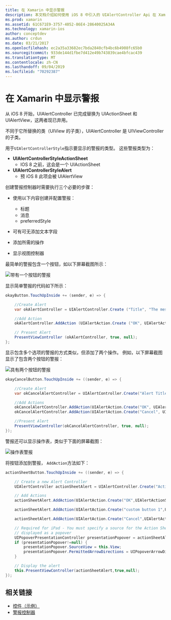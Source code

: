 ```yaml
---
title: 在 Xamarin 中显示警报
description: 本文档介绍如何使用 iOS 8 中引入的 UIAlertController Api 在 Xamarin 中显示警报。
ms.prod: xamarin
ms.assetid: 61C671E9-3757-4052-86E4-28640025A34A
ms.technology: xamarin-ios
author: conceptdev
ms.author: crdun
ms.date: 03/21/2017
ms.openlocfilehash: ec2a35a33682ec7bda2840cfb4bc6b4908fc65b0
ms.sourcegitcommit: 933de144d1fbe7d412e49b743839cae4bfcac439
ms.translationtype: MT
ms.contentlocale: zh-CN
ms.lasthandoff: 09/04/2019
ms.locfileid: "70292387"
---
```

# <a name="displaying-alerts-in-xamarinios"></a>在 Xamarin 中显示警报

从 iOS 8 开始，UIAlertController 已完成替换为 UIActionSheet 和 UIAlertView，这两者现已弃用。

不同于它所替换的类（UIView 的子类），UIAlertController 是 UIViewController 的子类。

用于`UIAlertControllerStyle`指示要显示的警报的类型。 这些警报类型为：

- **UIAlertControllerStyleActionSheet**
  - IOS 8 之前，这会是一个 UIActionSheet
- **UIAlertControllerStyleAlert**
  - 预 iOS 8 此项会被 UIAlertView 

创建警报控制器时需要执行三个必要的步骤：

- 使用以下内容创建并配置警报：
  - 标题
  - 消息
  - preferredStyle

- 可有可无添加文本字段
- 添加所需的操作
- 显示视图控制器

最简单的警报包含一个按钮，如以下屏幕截图所示：

 ![带有一个按钮的警报](alerts-images/alert1.png)

显示简单警报的代码如下所示：

```csharp
okayButton.TouchUpInside += (sender, e) => {

    //Create Alert
    var okAlertController = UIAlertController.Create ("Title", "The message", UIAlertControllerStyle.Alert);

    //Add Action
    okAlertController.AddAction (UIAlertAction.Create ("OK", UIAlertActionStyle.Default, null));

    // Present Alert
    PresentViewController (okAlertController, true, null);
};
```

显示包含多个选项的警报的方式类似，但添加了两个操作。 例如，以下屏幕截图显示了包含两个按钮的警报：

 ![具有两个按钮的警报](alerts-images/alert2.png)

```csharp
okayCancelButton.TouchUpInside += ((sender, e) => {

    //Create Alert
    var okCancelAlertController = UIAlertController.Create("Alert Title", "Choose from two buttons", UIAlertControllerStyle.Alert);

    //Add Actions
    okCancelAlertController.AddAction(UIAlertAction.Create("OK", UIAlertActionStyle.Default, alert => Console.WriteLine ("Okay was clicked")));
    okCancelAlertController.AddAction(UIAlertAction.Create("Cancel", UIAlertActionStyle.Cancel, alert => Console.WriteLine ("Cancel was clicked")));

    //Present Alert
    PresentViewController(okCancelAlertController, true, null);
});
```

警报还可以显示操作表，类似于下面的屏幕截图：

 ![操作表警报](alerts-images/alert3.png)

将按钮添加到警报， `AddAction`方法如下：

```csharp
actionSheetButton.TouchUpInside += ((sender, e) => {

    // Create a new Alert Controller
    UIAlertController actionSheetAlert = UIAlertController.Create("Action Sheet", "Select an item from below", UIAlertControllerStyle.ActionSheet);

    // Add Actions
    actionSheetAlert.AddAction(UIAlertAction.Create("OK",UIAlertActionStyle.Default, (action) => Console.WriteLine ("Item One pressed.")));

    actionSheetAlert.AddAction(UIAlertAction.Create("custom button 1",UIAlertActionStyle.Default, (action) => Console.WriteLine ("Item Two pressed.")));

    actionSheetAlert.AddAction(UIAlertAction.Create("Cancel",UIAlertActionStyle.Cancel, (action) => Console.WriteLine ("Cancel button pressed.")));

    // Required for iPad - You must specify a source for the Action Sheet since it is
    // displayed as a popover
    UIPopoverPresentationController presentationPopover = actionSheetAlert.PopoverPresentationController;
    if (presentationPopover!=null) {
        presentationPopover.SourceView = this.View;
        presentationPopover.PermittedArrowDirections = UIPopoverArrowDirection.Up;
    }

    // Display the alert
    this.PresentViewController(actionSheetAlert,true,null);
});
```

## <a name="related-links"></a>相关链接

- [控件（示例）](https://docs.microsoft.com/samples/xamarin/ios-samples/controls)
- [警报控制器](https://github.com/xamarin/recipes/tree/master/Recipes/ios/standard_controls/alertcontroller)
